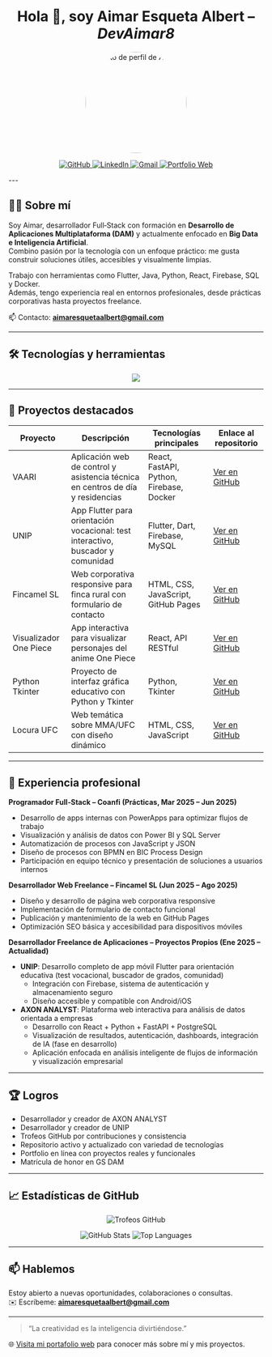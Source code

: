 <h1 align="center">Hola 👋, soy <strong>Aimar Esqueta Albert</strong> – <em>DevAimar8</em></h1>

<p align="center">
  <img src="https://avatars.githubusercontent.com/u/160763813?s=400&u=105ec69cf88f27ca26454b11437d2d8691d7eb20&v=4" width="200" style="border-radius: 50%" alt="Foto de perfil de Aimar"/> 
</p>

<p align="center">
  <a href="https://github.com/DevAimar8" target="_blank">
    <img src="https://img.shields.io/badge/GitHub-100000?style=for-the-badge&logo=github&logoColor=white" alt="GitHub"/>
  </a>
  <a href="https://www.linkedin.com/in/aimar-esqueta-albert-a0a33b302/" target="_blank">
    <img src="https://img.shields.io/badge/LinkedIn-0A66C2?style=for-the-badge&logo=linkedin&logoColor=white" alt="LinkedIn"/>
  </a>
  <a href="mailto:aimaresquetaalbert@gmail.com" target="_blank">
    <img src="https://img.shields.io/badge/Gmail-EA4335?style=for-the-badge&logo=gmail&logoColor=white" alt="Gmail"/>
  </a>
  <a href="https://portfolio-aimar.vercel.app/" target="_blank">
    <img src="https://img.shields.io/badge/Portfolio-000000?style=for-the-badge&logo=vercel&logoColor=white" alt="Portfolio Web"/>
  </a>
</p>
---

## 🧑‍💻 Sobre mí

Soy Aimar, desarrollador Full‑Stack con formación en **Desarrollo de Aplicaciones Multiplataforma (DAM)** y actualmente enfocado en **Big Data e Inteligencia Artificial**.  
Combino pasión por la tecnología con un enfoque práctico: me gusta construir soluciones útiles, accesibles y visualmente limpias.  

Trabajo con herramientas como Flutter, Java, Python, React, Firebase, SQL y Docker.  
Además, tengo experiencia real en entornos profesionales, desde prácticas corporativas hasta proyectos freelance.  

📫 Contacto: **aimaresquetaalbert@gmail.com**

---

## 🛠️ Tecnologías y herramientas

<p align="center">
  <img src="https://skillicons.dev/icons?i=androidstudio,java,dart,flutter,py,html,css,js,mysql,sqlite,postgresql,mongodb,firebase,git,github,docker,vscode,react,nodejs,tailwindcss,fastapi,pycharm,eclipse,postman,bash,netlify,visualstudio&perline=10" />
</p>

---

## 🚀 Proyectos destacados

| Proyecto     | Descripción                                                                 | Tecnologías principales                      | Enlace al repositorio                            |
|--------------|------------------------------------------------------------------------------|----------------------------------------------|--------------------------------------------------|
| VAARI        | Aplicación web de control y asistencia técnica en centros de día y residencias | React, FastAPI, Python, Firebase, Docker     | [Ver en GitHub](https://github.com/DevAimar8/VAARI) |
| UNIP         | App Flutter para orientación vocacional: test interactivo, buscador y comunidad | Flutter, Dart, Firebase, MySQL               | [Ver en GitHub](https://github.com/DevAimar8/UNIP) |
| Fincamel SL  | Web corporativa responsive para finca rural con formulario de contacto       | HTML, CSS, JavaScript, GitHub Pages          | [Ver en GitHub](https://github.com/DevAimar8/FincamelillaSL) |
| Visualizador One Piece | App interactiva para visualizar personajes del anime One Piece        | React, API RESTful                           | [Ver en GitHub](https://github.com/DevAimar8/VisualizadorPersonajes-OnePiece) |
| Python Tkinter | Proyecto de interfaz gráfica educativo con Python y Tkinter                 | Python, Tkinter                              | [Ver en GitHub](https://github.com/DevAimar8/Proyectos-Python) |
| Locura UFC   | Web temática sobre MMA/UFC con diseño dinámico                                | HTML, CSS, JavaScript                        | [Ver en GitHub](https://github.com/DevAimar8/LocuraUFC) |

---

## 💼 Experiencia profesional

**Programador Full‑Stack – Coanfi (Prácticas, Mar 2025 – Jun 2025)**  
- Desarrollo de apps internas con PowerApps para optimizar flujos de trabajo  
- Visualización y análisis de datos con Power BI y SQL Server  
- Automatización de procesos con JavaScript y JSON  
- Diseño de procesos con BPMN en BIC Process Design  
- Participación en equipo técnico y presentación de soluciones a usuarios internos

**Desarrollador Web Freelance – Fincamel SL (Jun 2025 – Ago 2025)**  
- Diseño y desarrollo de página web corporativa responsive  
- Implementación de formulario de contacto funcional  
- Publicación y mantenimiento de la web en GitHub Pages  
- Optimización SEO básica y accesibilidad para dispositivos móviles

**Desarrollador Freelance de Aplicaciones – Proyectos Propios (Ene 2025 – Actualidad)**  
- **UNIP**: Desarrollo completo de app móvil Flutter para orientación educativa (test vocacional, buscador de grados, comunidad)  
  - Integración con Firebase, sistema de autenticación y almacenamiento seguro  
  - Diseño accesible y compatible con Android/iOS  
- **AXON ANALYST**: Plataforma web interactiva para análisis de datos orientada a empresas  
  - Desarrollo con React + Python + FastAPI + PostgreSQL  
  - Visualización de resultados, autenticación, dashboards, integración de IA (fase en desarrollo)  
  - Aplicación enfocada en análisis inteligente de flujos de información y visualización empresarial

---

## 🏆 Logros

- Desarrollador y creador de AXON ANALYST
- Desarrollador y creador de UNIP
- Trofeos GitHub por contribuciones y consistencia  
- Repositorio activo y actualizado con variedad de tecnologías  
- Portfolio en línea con proyectos reales y funcionales  
- Matrícula de honor en GS DAM
---

## 📈 Estadísticas de GitHub

<p align="center">
  <img src="https://github-profile-trophy.vercel.app/?username=DevAimar8&theme=radical&no-bg=true&row=1&column=7" alt="Trofeos GitHub"/>
</p>

<p align="center">
  <img src="https://github-readme-stats.vercel.app/api?username=DevAimar8&show_icons=true&theme=radical&count_private=true" alt="GitHub Stats" />
  <img src="https://github-readme-stats.vercel.app/api/top-langs/?username=DevAimar8&layout=compact&theme=radical" alt="Top Languages" />
</p>

---

## 📫 Hablemos

Estoy abierto a nuevas oportunidades, colaboraciones o consultas.  
✉️ Escríbeme: **aimaresquetaalbert@gmail.com**

---

> “La creatividad es la inteligencia divirtiéndose.”  

🌐 [Visita mi portafolio web](https://portfolio-aimar.vercel.app/) para conocer más sobre mí y mis proyectos.
